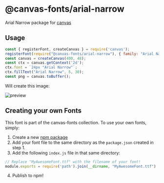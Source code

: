 @canvas-fonts/arial-narrow
====

Arial Narrow package for [canvas](https://npmjs.org/package/canvas)

## Usage

```js
const { registerFont, createCanvas } = require('canvas');
registerFont(require("@canvas-fonts/arial-narrow"), { family: "Arial Narrow" });
const canvas = createCanvas(400, 48);
const ctx = canvas.getContext('2d');
ctx.font = `24px "Arial Narrow"`;
ctx.fillText("Arial Narrow", 5, 30);
const png = canvas.toBuffer();
```

Will create this image:

![preview](https://github.com/retrohacker/canvas-fonts/raw/master/previews/arialNarrow.png)

## Creating your own Fonts

This font is part of the canvas-fonts collection. To use your own fonts, simply:

1. Create a new [npm package](https://docs.npmjs.com/creating-node-js-modules)
2. Add your font file to the same directory as the `package.json` created in step 1.
3. Add the following `index.js` file in that same directory:

```js
// Replace "MyAwesomeFont.ttf" with the filename of your font!
module.exports = require('path').join(__dirname, "MyAwesomeFont.ttf")
```

4. Publish to npm!